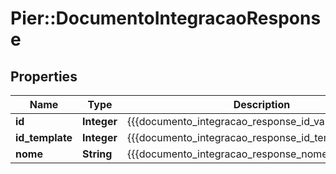 # Pier::DocumentoIntegracaoResponse

## Properties
Name | Type | Description | Notes
------------ | ------------- | ------------- | -------------
**id** | **Integer** | {{{documento_integracao_response_id_value}}} | [optional] 
**id_template** | **Integer** | {{{documento_integracao_response_id_template_value}}} | [optional] 
**nome** | **String** | {{{documento_integracao_response_nome_value}}} | [optional] 


